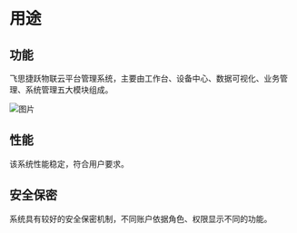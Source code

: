 # 用途

## 功能
飞思捷跃物联云平台管理系统，主要由工作台、设备中心、数据可视化、业务管理、系统管理五大模块组成。  

![图片](/images/img/gongneng.png)
## 性能
该系统性能稳定，符合用户要求。
## 安全保密
系统具有较好的安全保密机制，不同账户依据角色、权限显示不同的功能。
